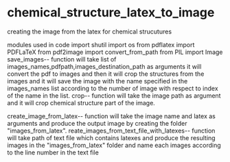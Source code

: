 # chemical_structure_latex_to_image
creating the image from the latex for chemical strucutures


modules used  in code
import shutil
import os
from pdflatex import PDFLaTeX
from pdf2image import convert_from_path
from PIL import Image
save_images-- function will take list of images_names,pdfpath,images_destination_path as arguments
              it will convert the pdf to images and then it will crop the structures from the images and 
              it will save the image with the name specified in the images_names list according to the number
              of image  with respect to index of the name in the list.
crop-- function will take the image path as argument and it will crop chemical structure part of the image.

create_image_from_latex-- function will take the image name and latex as arguments and produce the output image by
            creating the folder "images_from_latex".
reate_images_from_text_file_with_latexes-- function will take path of text file which contains latexes and produce the 
            resulting images in the "images_from_latex" folder and name each images according to the line number in the 
            text file
            
           
           
